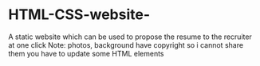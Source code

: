 # HTML-CSS-website-
A static website which can be used to propose the resume to the recruiter at one click 
Note: photos, background have copyright so i cannot share them you have to update some HTML elements 
